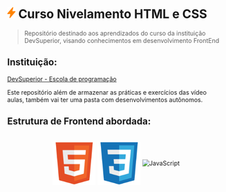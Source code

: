 # ![DevSuperior logo](https://raw.githubusercontent.com/devsuperior/bds-assets/main/ds/devsuperior-logo-small.png) Curso Nivelamento HTML e CSS
>  Repositório destinado aos aprendizados do curso da instituição DevSuperior, visando conhecimentos em desenvolvimento FrontEnd

## Instituição:
[DevSuperior - Escola de programação](https://devsuperior.com.br)

Este repositório além de armazenar as práticas e exercícios das vídeo aulas, também vai ter uma pasta com desenvolvimentos autônomos.
## Estrutura de Frontend abordada:
<div align="center" valign="top"><br>

  <img align="center" alt="HTML" height="100" width="100" src="https://raw.githubusercontent.com/devicons/devicon/master/icons/html5/html5-original.svg">
  <img align="center" alt="CSS" height="100" width="100" src="https://raw.githubusercontent.com/devicons/devicon/master/icons/css3/css3-original.svg">
  <img align="center" alt="JavaScript" height="100" width="100" src="https://cdn.jsdelivr.net/gh/devicons/devicon/icons/javascript/javascript-plain.svg" /></a>
</div>
</div>
